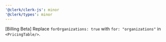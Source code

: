 ```yaml
---
'@clerk/clerk-js': minor
'@clerk/types': minor
---
```


[Billing Beta] Replace `forOrganizations: true` with `for: "organizations"` in `<PricingTable/>`.

